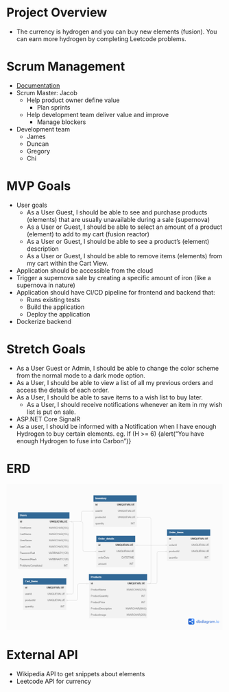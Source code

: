 # Project Overview
   - The currency is hydrogen and you can buy new elements (fusion). You can earn more hydrogen by completing Leetcode problems.
   
# Scrum Management
   - [Documentation](https://www.atlassian.com/agile/scrum/roles)
   - Scrum Master: Jacob
      - Help product owner define value
         - Plan sprints
      - Help development team deliver value and improve
         - Manage blockers
   - Development team
      - James
      - Duncan
      - Gregory
      - Chi

# MVP Goals
   - User goals
      - As a User Guest, I should be able to see and purchase products (elements) that are usually unavailable during a sale (supernova) 
      - As a User or Guest, I should be able to select an amount of a product (element) to add to my cart (fusion reactor)
      - As a User or Guest, I should be able to see a product’s (element) description
      - As a User or Guest, I should be able to remove items (elements) from my cart within the Cart View.
   - Application should be accessible from the cloud
   - Trigger a supernova sale by creating a specific amount of iron (like a supernova in nature) 
   - Application should have CI/CD pipeline for frontend and backend that:
      - Runs existing tests
      - Build the application
      - Deploy the application
   - Dockerize backend

# Stretch Goals
   - As a User Guest or Admin, I should be able to change the color scheme from the normal mode to a dark mode option.
   - As a User, I should be able to view a list of all my previous orders and access the details of each order.
   - As a User, I should be able to save items to a wish list to buy later.
      - As a User, I should receive notifications whenever an item in my wish list is put on sale.
   - ASP.NET Core SignalR
   - As a user, I should be informed with a Notification when I have enough Hydrogen to buy certain elements. eg. If (H >= 6) {alert(“You have enough Hydrogen to fuse into Carbon”)}

# ERD
![ERD PICTURE](https://raw.githubusercontent.com/220926NET/FusionFrontend/main/Fusion-Store.png)
# External API
   - Wikipedia API to get snippets about elements
   - Leetcode API for currency
